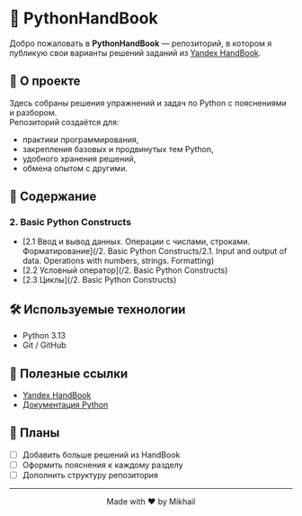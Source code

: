 # 📘 PythonHandBook

Добро пожаловать в **PythonHandBook** — репозиторий, в котором я публикую свои варианты решений заданий из [Yandex HandBook](https://practicum.yandex.ru/handbook/python).

## 🚀 О проекте
Здесь собраны решения упражнений и задач по Python с пояснениями и разбором.  
Репозиторий создаётся для:
- практики программирования,
- закрепления базовых и продвинутых тем Python,
- удобного хранения решений,
- обмена опытом с другими.

## 📖 Содержание

### 2. Basic Python Constructs
- [2.1 Ввод и вывод данных. Операции с числами, строками. Форматирование](/2. Basic Python Constructs/2.1. Input and output of data. Operations with numbers, strings. Formatting)
- [2.2 Условный оператор](/2. Basic Python Constructs)
- [2.3 Циклы](/2. Basic Python Constructs)

## 🛠 Используемые технологии
- Python 3.13
- Git / GitHub

## 🔗 Полезные ссылки
- [Yandex HandBook](https://practicum.yandex.ru/handbook/python)
- [Документация Python](https://docs.python.org/3/)

## 📌 Планы
- [ ] Добавить больше решений из HandBook
- [ ] Оформить пояснения к каждому разделу
- [ ] Дополнить структуру репозитория
---

<p align="center">Made with ❤️ by Mikhail</p>